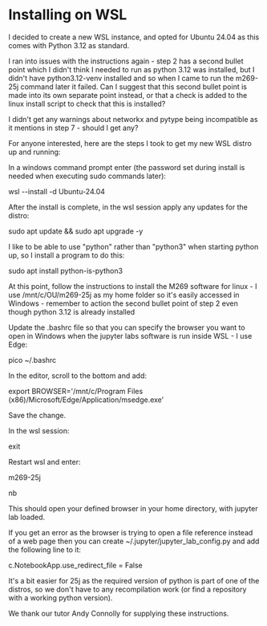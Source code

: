# Installing on WSL

I decided to create a new WSL instance, and opted for Ubuntu 24.04 as this comes with Python 3.12 as standard.

I ran into issues with the instructions again - step 2 has a second bullet point which I didn't think I needed to run as python 3.12 was installed, but I didn't have python3.12-venv installed and so when I came to run the m269-25j command later it failed. Can I suggest that this second bullet point is made into its own separate point instead, or that a check is added to the linux install script to check that this is installed?

I didn't get any warnings about networkx and pytype being incompatible as it mentions in step 7 - should I get any?

For anyone interested, here are the steps I took to get my new WSL distro up and running:

In a windows command prompt enter (the password set during install is needed when executing sudo commands later):

wsl --install -d Ubuntu-24.04

After the install is complete, in the wsl session apply any updates for the distro:

sudo apt update && sudo apt upgrade -y

I like to be able to use "python" rather than "python3" when starting python up, so I install a program to do this:

sudo apt install python-is-python3

At this point, follow the instructions to install the M269 software for linux - I use /mnt/c/OU/m269-25j as my home folder so it's easily accessed in Windows - remember to action the second bullet point of step 2 even though python 3.12 is already installed

Update the .bashrc file so that you can specify the browser you want to open in Windows when the jupyter labs software is run inside WSL - I use Edge:

pico ~/.bashrc

In the editor, scroll to the bottom and add:

export BROWSER='/mnt/c/Program Files (x86)/Microsoft/Edge/Application/msedge.exe'

Save the change.

In the wsl session:

exit

Restart wsl and enter:

m269-25j

nb

This should open your defined browser in your home directory, with jupyter lab loaded.

If you get an error as the browser is trying to open a file reference instead of a web page then you can create ~/.jupyter/jupyter_lab_config.py and add the following line to it:

c.NotebookApp.use_redirect_file = False

It's a bit easier for 25j as the required version of python is part of one of the distros, so we don't have to any recompilation work (or find a repository with a working python version).

We thank our tutor Andy Connolly for supplying these instructions.